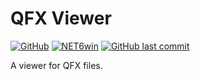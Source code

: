 # QFX Viewer

[![GitHub](https://img.shields.io/github/license/Timthreetwelve/QFXViewer?style=plastic)](https://github.com/Timthreetwelve/QFXViewer/blob/main/LICENSE.txt)
[![NET6win](https://img.shields.io/badge/.NET-6.0--Windows-blueviolet?style=plastic)](https://dotnet.microsoft.com/en-us/download)
[![GitHub last commit](https://img.shields.io/github/last-commit/timthreetwelve/QFXViewer?style=plastic)](https://github.com/Timthreetwelve/QFXViewer/commits/main)

A viewer for QFX files.
